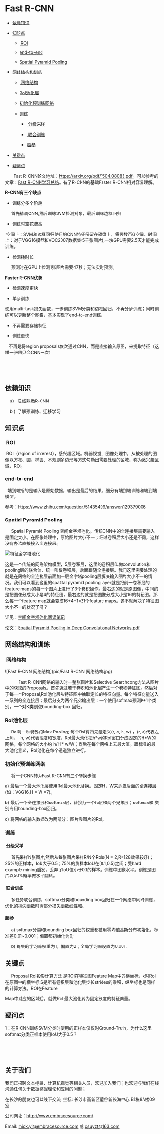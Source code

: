 Fast R-CNN
=====



-   [依赖知识](#FastR-CNN-依赖知识)

-   [知识点](#FastR-CNN-知识点)

    -   [ ROI](#FastR-CNN-ROI)

    -   [end-to-end](#FastR-CNN-end-to-end)

    -   [Spatial Pyramid Pooling](#FastR-CNN-SpatialPyramidPooling)

-   [网络结构和训练](#FastR-CNN-网络结构和训练)

    -   [ 网络结构](#FastR-CNN-网络结构)

    -   [RoI池化层](#FastR-CNN-RoI池化层)

    -   [初始化预训练网络](#FastR-CNN-初始化预训练网络)

    -   [训练](#FastR-CNN-训练)

        -   [ 分级采样](#FastR-CNN-分级采样)

        -   [ 联合训练](#FastR-CNN-联合训练)

        -   [超参](#FastR-CNN-超参)

-   [关键点](#FastR-CNN-关键点)

-   [疑问点](#FastR-CNN-疑问点)

       Fast
R-CNN论文地址：<https://arxiv.org/pdf/1504.08083.pdf>。可以参考的文章：[Fast
R-CNN学习总结](https://zhuanlan.zhihu.com/p/30368989)。有了R-CNN的基础Faster
R-CNN相对容易理解。

**R-CNN有三个缺点**

-   训练分多个阶段

     首先精调CNN,然后训练SVM检测对象，最后训练边框回归

-   训练时空花费高


 空间上：SVM和边框回归使用的CNN特征保留在磁盘上，需要数百G空间。时间上：对于VGG16模型和VOC2007数据集(5千张图片),一块GPU需要2.5天才能完成训练。

-   检测耗时长

     预测时在GPU上检测1张图片需要47秒；无法实时预测。

**Faster R-CNN优势**

-   检测速度更快

-   单步训练


使用multi-task损失函数，一步训练SVM分类和边框回归，不再分步训练；同时训练可以更新整个网络，基本实现了end-to-end训练。

-   不再需要存储特征

-   训练更快

   不再是将region
proposals依次通过CNN，而是直接输入原图，来提取特征（这样一张图只会CNN一次）

 



 

依赖知识
--------

    a） 已经熟悉R-CNN

    b )  了解预训练、迁移学习

知识点
------

###  ROI

 ROI（region of
interest），感兴趣区域。机器视觉、图像处理中，从被处理的图像以方框、圆、椭圆、不规则多边形等方式勾勒出需要处理的区域，称为感兴趣区域，ROI。

### end-to-end

  端到端指的是输入是原始数据，输出是最后的结果。细分有端到端训练和端到端模型。

参考：<https://www.zhihu.com/question/51435499/answer/129379006>

### Spatial Pyramid Pooling

     Spatial Pyramid Pooling
空间金字塔池化。传统CNN中的全连接层需要输入是固定大小。在图像处理中，原始图片大小不一；经过卷积后大小还是不同，这样没有办法直接接入全连接层。

![特征金字塔池化](pic/FastR-CNN特征金字塔池化.jpg)




这是一个传统的网络架构模型，5层卷积层，这里的卷积层叫做convolution和pooling层的联合体，统一叫做卷积层，后面跟随全连接层。我们这里需要处理的就是在网络的全连接层前面加一层金字塔pooling层解决输入图片大小不一的情况。我们可以看到这里的spatital
pyramid pooling layer就是把前一卷积层的feature
maps的每一个图片上进行了3个卷积操作。最右边的就是原图像，中间的是把图像分成大小是4的特征图，最右边的就是把图像分成大小是16的特征图。那么每一个feature
map就会变成16+4+1=21个feature maps。这不就解决了特征图大小不一的状况了吗？

详见：[空间金字塔池化阅读笔记](http://blog.csdn.net/liyaohhh/article/details/50614380)

论文：[Spatial Pyramid Pooling in Deep Convolutional Networks.pdf](https://arxiv.org/pdf/1406.4729.pdf)

网络结构和训练
--------------

###  网络结构

![Fast R-CNN 网络结构](pic/Fast R-CNN 网络结构.jpg)

           Fast R-CNN网络的输入时一整张图片和Selective
Searchcong方法从图片中的获取的Proposals。首先通过若干卷积和池化层产生一个卷积特征图。然后对于每一个Proposal,RoI池化层从特征图中抽取定长的特征向量。每个特征向量送入一系列的全连接层；最后分支为两个兄弟输出层：一个使用softmax预测K+1个类别，一个对K类别做bounding-box
回归。



### RoI池化层

     RoI时一种特殊的Max Pooling; 每个RoI有四元组定义(r, c, h, w) ，(r,
c)代表左上角， (h,
w)代表高度和宽度。RoI最大池化把h\*w的RoI窗口分成固定的H\*W的网格，每个网格的大小约
h/H \*
w/W；然后在每个网格上去最大值。跟标准的最大池化意义，RoI池化在每个通道独立进行。

### 初始化预训练网络

     将一个CNN转为Fast R-CNN有三个转换步骤

a)
最后一个最大池化层使用RoI最大池化替换。固定H，W来适应后面的全连接层(如：VGG16,H
= W =7)。

b) 最后一个全连接层和softmax层，替换为一个fc层和两个兄弟层；softmax和
类别专用bounding-box回归。

c) 将网络的输入数据改为两部分：图片和图片的RoI。

### 训练

####  分级采样

     首先采样N张图片,然后从每张图片采样R/N个RoIs(N =
2,R=128效果较好)；25%的正样本，IoU大于0.5；75%的负样本IoU在[0.1,0.5)之间；受hard
example
mining启发，丢弃了IoU值小于0.1的样本。训练中图像水平。训练是图片以50%概率做水平翻转。

####  联合训练

     多任务联合训练，softmax分类和bounding
box回归在一个网络中同时训练，优化的损失函数时两部分损失函数线性和。

#### 超参

     a) softmax分类和bounding
box回归的权重都使用零均值高斯分布初始化，标准差0.01\~0.001；偏置都初始化为0;

     b) 每层的学习率权重为1，偏置为2；全局学习率设置为0.001.

关键点
------

     Proposal RoI投影计算方法 <script type="text/javascript" src="http://cdn.mathjax.org/mathjax/latest/MathJax.js?config=default">

$$x^‘ = \lfloor \frac x S\rfloor  $$  ; 其中$$x^‘$$</script>是ROI在特征图Feature Map中的横坐标，x时RoI在原图中的横坐标;S是所有卷积层和池化层步长strides的乘积，纵坐标也是同样的计算方法。ROI在Feature

Map中对应的区域后，就做RoI 最大池化转为固定长度的特征向量。

疑问点
------

1：在R-CNN训练SVM分类时使用的正样本仅仅时Ground-Truth，为什么这里softmax分类正样本使用IoU大于0.5？

 

 



## 关于我们

我司正招聘文本挖掘、计算机视觉等相关人员，欢迎加入我们；也欢迎与我们在线沟通任何关于数据挖掘理论和应用的问题；

在长沙的朋友也可以线下交流, 坐标: 长沙市高新区麓谷新长海中心 B1栋8A楼09室

公司网址：http://www.embracesource.com/

Email: mick.yi@embracesource.com 或 csuyzt@163.com

